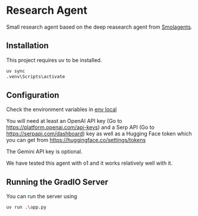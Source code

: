 # Research Agent

Small research agent based on the deep reasearch agent from [Smolagents](https://github.com/huggingface/smolagents/tree/main/examples/open_deep_research).

## Installation

This project requires uv to be installed.

```bash
uv sync
.venv\Scripts\activate
```

## Configuration

Check the environment variables in [env local](./.env%20local)

You will need at least an OpenAI API key (Go to https://platform.openai.com/api-keys) and a Serp API (Go to https://serpapi.com/dashboard) key as well as a Hugging Face token which you can get from https://huggingface.co/settings/tokens

The Gemini API key is optional.

We have tested this agent with o1 and it works relatively well with it.

## Running the GradIO Server

You can run the server using 

```bash
uv run .\app.py
```